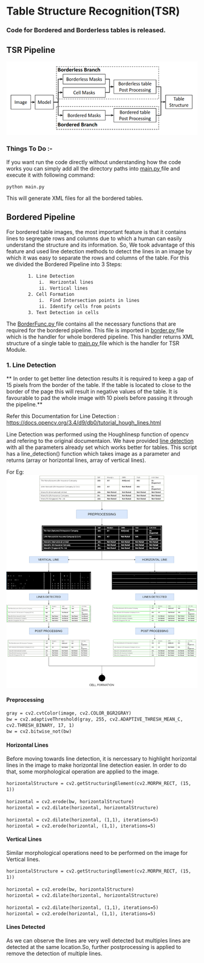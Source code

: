 # Table Structure Recognition(TSR)

### Code for Bordered and Borderless tables is released. 

## TSR Pipeline
![TSR Pipeline](https://github.com/kshitijsoni/GSoC-2022--Extraction-of-data-from-tables-in-Scientific-papers/blob/main/TSR/Table%20Structure%20Recognition/Pipeline.PNG)

### Things To Do :- 
If you want run the code directly without understanding how the code works you can simply add all the directory paths into <a href=h mainpy> main.py </a> file and execute it with following command:
```
python main.py
```
This will generate XML files for all the bordered tables.

## Bordered Pipeline
For bordered table images, the most important feature is that it contains lines to segregate rows and columns due to which a human can easily understand the structure and its information. So, We took advantage of this feature and used line detection methods to detect the lines in an image by which it was easy to separate the rows and columns of the table. For this we divided the Bordered Pipeline into 3 Steps: 
            
            1. Line Detection
                i.  Horizontal lines
                ii. Vertical lines
            2. Cell Formation
                i.  Find Intersection points in lines
                ii. Identify cells from points
            3. Text Detection in cells 

The <a href=https://github.com/kshitijsoni/GSoC-2022--Extraction-of-data-from-tables-in-Scientific-papers/blob/main/TSR/Table%20Structure%20Recognition/Functions/borderFunc.py > BorderFunc.py </a> file contains all the necessary functions that are required for the bordered pipeline. This file is imported in <a href=https://github.com/kshitijsoni/GSoC-2022--Extraction-of-data-from-tables-in-Scientific-papers/blob/main/TSR/Table%20Structure%20Recognition/border.py> border.py </a> file which is the handler for whole bordered pipeline. This handler returns XML structure of a single table to <a href=https://github.com/kshitijsoni/GSoC-2022--Extraction-of-data-from-tables-in-Scientific-papers/blob/main/TSR/Table%20Structure%20Recognition/main.py> main.py </a> file which is the handler for TSR Module.

### 1. Line Detection
** In order to get better line detection results it is required to keep a gap of 15 pixels from the border of the table. If the table is located to close to the border of the page this will result in negative values of the table. It is favourable to pad the whole image with 10 pixels before passing it through the pipeline.**

Refer this Documentation for Line Detection : https://docs.opencv.org/3.4/d9/db0/tutorial_hough_lines.html

Line Detection was performed using the Houghlinesp function of opencv and refering to the original documentaion. We have provided <a href=https://github.com/kshitijsoni/GSoC-2022--Extraction-of-data-from-tables-in-Scientific-papers/blob/main/TSR/Table%20Structure%20Recognition/Functions/line_detection.py> line detection</a> with all the parameters already set which works better for tables. This script has a line_detection() function which takes image as a parameter and returns (array or horizontal lines, array of vertical lines).

For Eg:
![border table](https://github.com/kshitijsoni/GSoC-2022--Extraction-of-data-from-tables-in-Scientific-papers/blob/main/TSR/Table%20Structure%20Recognition/images/FInal_lineDetection.png)
<!--![border table](https://github.com/kshitijsoni/GSoC-2022--Extraction-of-data-from-tables-in-Scientific-papers/blob/main/TSR/Table%20Structure%20Recognition/images/table.PNG)-->

#### Preprocessing  
```
gray = cv2.cvtColor(image, cv2.COLOR_BGR2GRAY)
bw = cv2.adaptiveThreshold(gray, 255, cv2.ADAPTIVE_THRESH_MEAN_C, cv2.THRESH_BINARY, 17, 1)
bw = cv2.bitwise_not(bw)
```
<!--![preprocessing](preprocessing.PNG)-->

#### Horizontal Lines
Before moving towards line detection, it is nercessary to highlight horizontal lines in the image to make horizontal line detection easier. In order to do that, some morphological operation are applied to the image.

```
horizontalStructure = cv2.getStructuringElement(cv2.MORPH_RECT, (15, 1))

horizontal = cv2.erode(bw, horizontalStructure)
horizontal = cv2.dilate(horizontal, horizontalStructure)

horizontal = cv2.dilate(horizontal, (1,1), iterations=5)
horizontal = cv2.erode(horizontal, (1,1), iterations=5)
```
<!--![horizontal](horizontal.PNG)-->

#### Vertical Lines
Similar morphological operations need to be performed on the image for Vertical lines.

```
horizontalStructure = cv2.getStructuringElement(cv2.MORPH_RECT, (15, 1))

horizontal = cv2.erode(bw, horizontalStructure)
horizontal = cv2.dilate(horizontal, horizontalStructure)

horizontal = cv2.dilate(horizontal, (1,1), iterations=5)
horizontal = cv2.erode(horizontal, (1,1), iterations=5)
```
<!--![vertical](vertical.PNG)-->

#### Lines Detected 

<!--![Lines](lines_detected.PNG)-->

As we can observe the lines are very well detected but multiples lines are detected at the same location.So, further postprocessing is applied to remove the detection of multiple lines.

